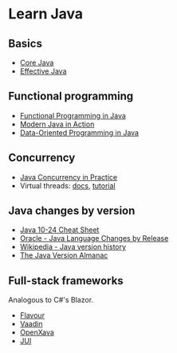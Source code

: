 # Learn Java

## Basics

- [Core Java](https://horstmann.com/corejava/)
- [Effective Java](https://www.oreilly.com/library/view/effective-java-3rd/9780134686097/)

## Functional programming

- [Functional Programming in Java](https://pragprog.com/titles/vsjava2e/functional-programming-in-java-second-edition/)
- [Modern Java in Action](https://www.manning.com/books/modern-java-in-action)
- [Data-Oriented Programming in Java](https://www.manning.com/books/data-oriented-programming-in-java)

## Concurrency

- [Java Concurrency in Practice](https://jcip.net/)
- Virtual threads: [docs](https://docs.oracle.com/en/java/javase/21/core/virtual-threads.html), [tutorial](https://rockthejvm.com/articles/the-ultimate-guide-to-java-virtual-threads)

## Java changes by version

- [Java 10-24 Cheat Sheet](https://www.happycoders.eu/wp-content/uploads/2025/03/java-versions-cheat-sheet-happycoders.eu-v24.0.pdf)
- [Oracle - Java Language Changes by Release](https://docs.oracle.com/en/java/javase/24/language/java-language-changes-release.html#GUID-6459681C-6881-45D8-B0DB-395D1BD6DB9B)
- [Wikipedia - Java version history](https://en.wikipedia.org/wiki/Java_version_history)
- [The Java Version Almanac](https://javaalmanac.io/)

## Full-stack frameworks

Analogous to C#'s Blazor.

- [Flavour](https://frequal.com/Flavour/book.html
)
- [Vaadin](https://github.com/vaadin)
- [OpenXava](https://github.com/openxava/openxava)
- [JUI](https://github.com/mwzero/jui)
